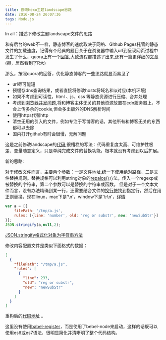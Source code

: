 ```yaml
---
title: 修改hexo主题landscape思路
date: 2016-08-24 20:07:36
tags: Node.js
---
```


 In all：描述下修改主题landscape文件的思路


 <!-- more -->

 和有后台的web不一样，静态博客的速度取决于网络、Github Pages托管的静态文件的加载速度，记得有个经典的题目关于在浏览器中输入url到呈现网页过程中发生了什么，quora上有一个[回答](https://www.quora.com/What-are-the-series-of-steps-that-happen-when-an-URL-is-requested-from-the-address-field-of-a-browser),大致流程都描述了出来,还有一篇更详细的[文章](http://fex.baidu.com/blog/2014/05/what-happen/) (擦，居然看到了R大)



 那么，按照quora的回答，优化静态博客的一些思路就显而易见了
 - url尽可能短
 - 预缓存dns查询结果，或者直接将修改hosts将域名和ip对应(本机环境)
 - 如果不考虑到可读性，html 、js、css 等静态资源进行压缩、合并处理
 - 考虑到[浏览器并发问题](https://www.zhihu.com/question/20474326),将和博客主体无关的其他资源放置在cdn服务器上，不会上传多余的cookie,但会多出额外的DNS解析时间
 - 使用https代替http
 - 清空无用的引入的文件，例如专注于写博客的话，其他所有和博客无关的东西都可以去除
 - 国内打开github有时会很慢，无解问题



这是之前修改landscape的[代码](https://github.com/kimown/blog/blob/d8e0a13f216495abb2a44c3433a6e72be0bb02ab/themes/auto-update-theme-fs.js),很槽糕的写法：代码重复度太高、可维护性极差、变量随意定义，只是单纯完成文件的替换功能，根本就没有考虑到以后扩展。

新的思路:

对于修改文件而言，主要两个参数：一是文件地址,统一下使用绝对路径，二是文件替换规则。替换规格可以利用string对象的[repalce()](https://developer.mozilla.org/en-US/docs/Web/JavaScript/Reference/Global_Objects/String/replace)方法，传入一个regexp或被替换的字符串，第二个参数可以是替换的字符串或函数。
但是对于一个文本文件而言，没有办法精确到某一行，还需要结合文件的[换行符](https://nodejs.org/dist/latest-v4.x/docs/api/os.html#os_os)找到指定行，然后在用正则替换，现在linux，mac下是'\n'，window下是'\r\n'，[详情](https://www.zhihu.com/question/46542168)

``` js
var a = [{
    filePath: '/tmp/a.js',
    rules: [{line: 'number', old: 'reg or substr', new: 'newSubStr'}]
}];
JSON.stringify(a,null,2);
```
[JSON.stringify格式化对象为字符串方法](https://developer.mozilla.org/en/docs/Web/JavaScript/Reference/Global_Objects/JSON/stringify#The_space_argument)


修改内容配置文件是类似下面格式的数据：
``` json
[
  {
    "filePath": "/tmp/a.js",
    "rules": [
      {
        "line": 233,
        "old": "reg or substr",
        "new": "newSubStr"
      }
    ]
  }
]
```


重构后的[代码地址](https://github.com/kimown/blog/blob/master/themes/auto-update-theme-fs.js) 。


这里没有使用[babel-register](https://babeljs.io/docs/usage/require/)，而是使用了bebel-node来启动，这样的话既可以使用es6或es7语法，很明显简化并清晰明了整个代码结构。


















